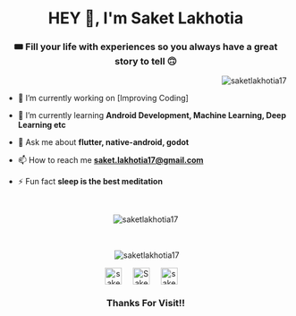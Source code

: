 <!-- NEW STUFF -->

<h1 align="center">HEY 👋, I'm Saket Lakhotia</h1>
<h3 align="center">🎟️ Fill your life with experiences so you always have a great story to tell 🙃</h3>


<p align="right"> <img src="https://komarev.com/ghpvc/?username=saketlakhotia17" alt="saketlakhotia17" /> </p>

- 🔭 I’m currently working on [Improving Coding]

- 🌱 I’m currently learning **Android Development, Machine Learning, Deep Learning etc**

<!--- 👨‍💻 All of my projects are available at [http://ganeshbhandarkar.github.io](http://ganeshbhandarkar.github.io)-->

- 💬 Ask me about **flutter, native-android, godot**

- 📫 How to reach me **saket.lakhotia17@gmail.com**

- ⚡ Fun fact **sleep is the best meditation**


</br>
<p align="center"><img align="center" src="https://github-readme-stats.vercel.app/api/top-langs/?username=saketlakhotia17&layout=compact&hide=html" alt="saketlakhotia17" /></p>
</br>
<p align="center">&nbsp;<img align="center" src="https://github-readme-stats.vercel.app/api?username=saketlakhotia17&show_icons=true" alt="saketlakhotia17" /></p>

<p align="center">
<a href="https://twitter.com/saketlakhotia17" target="blank"><img align="center" src="https://cdn.jsdelivr.net/npm/simple-icons@3.0.1/icons/twitter.svg" alt="saketlakhotia17" height="30" width="30" /></a>&nbsp;&nbsp;&nbsp;&nbsp;
<a href="https://www.linkedin.com/in/saket-lakhotia-428a57168/" target="blank"><img align="center" src="https://cdn.jsdelivr.net/npm/simple-icons@3.0.1/icons/linkedin.svg" alt="Saket Lakhotia" height="30" width="30" /></a>&nbsp;&nbsp;&nbsp;&nbsp;
<a href="https://www.instagram.com/saket.lakhotia17/" target="blank"><img align="center" src="https://cdn.jsdelivr.net/npm/simple-icons@3.0.1/icons/instagram.svg" alt="saket.lakhotia17" height="30" width="30" /></a>&nbsp;&nbsp;&nbsp;&nbsp;
</p>

<h3 align="center">Thanks For Visit!! </h3>






<!-- EXTRA STUFF -->

<!-- <p align="left"><img src="https://devicons.github.io/devicon/devicon.git/icons/android/android-original-wordmark.svg" alt="android" width="40" height="40"/> <img src="https://devicons.github.io/devicon/devicon.git/icons/c/c-original.svg" alt="c" width="40" height="40"/> <img src="https://devicons.github.io/devicon/devicon.git/icons/cplusplus/cplusplus-original.svg" alt="cplusplus" width="40" height="40"/> <img src="https://devicons.github.io/devicon/devicon.git/icons/csharp/csharp-original.svg" alt="csharp" width="40" height="40"/> <img src="https://devicons.github.io/devicon/devicon.git/icons/css3/css3-original-wordmark.svg" alt="css3" width="40" height="40"/> <img src="https://www.vectorlogo.zone/logos/dartlang/dartlang-icon.svg" alt="dart" width="40" height="40"/> <img src="https://www.vectorlogo.zone/logos/firebase/firebase-icon.svg" alt="firebase" width="40" height="40"/> <img src="https://www.vectorlogo.zone/logos/flutterio/flutterio-icon.svg" alt="flutter" width="40" height="40"/> <img src="https://www.vectorlogo.zone/logos/gatsbyjs/gatsbyjs-icon.svg" alt="gastby" width="40" height="40"/> <img src="https://www.vectorlogo.zone/logos/git-scm/git-scm-icon.svg" alt="git" width="40" height="40"/> <img src="https://devicons.github.io/devicon/devicon.git/icons/html5/html5-original-wordmark.svg" alt="html5" width="40" height="40"/> <img src="https://devicons.github.io/devicon/devicon.git/icons/java/java-original-wordmark.svg" alt="java" width="40" height="40"/> <img src="https://devicons.github.io/devicon/devicon.git/icons/linux/linux-original.svg" alt="linux" width="40" height="40"/> <img src="https://devicons.github.io/devicon/devicon.git/icons/mysql/mysql-original-wordmark.svg" alt="mysql" width="40" height="40"/> <img src="https://devicons.github.io/devicon/devicon.git/icons/photoshop/photoshop-plain.svg" alt="photoshop" width="40" height="40"/> <img src="https://devicons.github.io/devicon/devicon.git/icons/python/python-original.svg" alt="python" width="40" height="40"/></p>

-->
